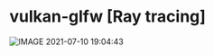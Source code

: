 # vulkan-glfw [Ray tracing]

![IMAGE 2021-07-10 19:04:43](https://user-images.githubusercontent.com/46248839/125169215-d1c8f080-e1b1-11eb-8834-3f626feae765.jpg)
